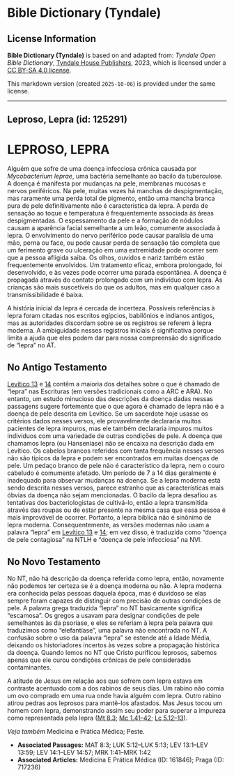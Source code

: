 # Bible Dictionary (Tyndale)

## License Information

**Bible Dictionary (Tyndale)** is based on and adapted from: _Tyndale Open Bible Dictionary_, [Tyndale House Publishers](https://tyndaleopenresources.com/), 2023, which is licensed under a [CC BY-SA 4.0 license](https://creativecommons.org/licenses/by-sa/4.0/legalcode.en).

This markdown version (created `2025-10-06`) is provided under the same license.



--------------------------------

## Leproso, Lepra (id: 125291)

LEPROSO, LEPRA
==============

Alguém que sofre de uma doença infecciosa crônica causada por *Mycobacterium leprae*, uma bactéria semelhante ao bacilo da tuberculose. A doença é manifesta por mudanças na pele, membranas mucosas e nervos periféricos. Na pele, muitas vezes há manchas de despigmentação, mas raramente uma perda total de pigmento, então uma mancha branca pura de pele definitivamente não é característica da lepra. A perda de sensação ao toque e temperatura é frequentemente associada às áreas despigmentadas. O espessamento da pele e a formação de nódulos causam a aparência facial semelhante a um leão, comumente associada à lepra. O envolvimento do nervo periférico pode causar paralisia de uma mão, perna ou face, ou pode causar perda de sensação tão completa que um ferimento grave ou ulceração em uma extremidade pode ocorrer sem que a pessoa afligida saiba. Os olhos, ouvidos e nariz também estão frequentemente envolvidos. Um tratamento eficaz, embora prolongado, foi desenvolvido, e às vezes pode ocorrer uma parada espontânea. A doença é propagada através do contato prolongado com um indivíduo com lepra. As crianças são mais suscetíveis do que os adultos, mas em qualquer caso a transmissibilidade é baixa.

A história inicial da lepra é cercada de incerteza. Possíveis referências à lepra foram citadas nos escritos egípcios, babilônios e indianos antigos, mas as autoridades discordam sobre se os registros se referem à lepra moderna. A ambiguidade nesses registros iniciais é significativa porque limita a ajuda que eles podem dar para nossa compreensão do significado de “lepra” no AT.

No Antigo Testamento
--------------------

[Levítico 13](https://ref.ly/Lev13:1-Lev13:59) e [14](https://ref.ly/Lev14:1-Lev14:57) contêm a maioria dos detalhes sobre o que é chamado de “lepra” nas Escrituras (em versões tradicionais como a ARC e ARA). No entanto, um estudo minucioso das descrições da doença dadas nessas passagens sugere fortemente que o que agora é chamado de lepra não é a doença de pele descrita em Levítico. Se um sacerdote hoje usasse os critérios dados nesses versos, ele provavelmente declararia muitos pacientes de lepra impuros, mas ele também declararia impuros muitos indivíduos com uma variedade de outras condições de pele. A doença que chamamos lepra (ou Hanseníase) não se encaixa na descrição dada em Levítico. Os cabelos brancos referidos com tanta frequência nesses versos não são típicos da lepra e podem ser encontrados em muitas doenças de pele. Um pedaço branco de pele não é característico da lepra, nem o couro cabeludo é comumente afetado. Um período de 7 a 14 dias geralmente é inadequado para observar mudanças na doença. Se a lepra moderna está sendo descrita nesses versos, parece estranho que as características mais óbvias da doença não sejam mencionadas. O bacilo da lepra desafiou as tentativas dos bacteriologistas de cultivá\-lo, então a lepra transmitida através das roupas ou de estar presente na mesma casa que essa pessoa é mais improvável de ocorrer. Portanto, a lepra bíblica não é sinônimo de lepra moderna. Consequentemente, as versões modernas não usam a palavra “lepra” em [Levítico 13](https://ref.ly/Lev13:1-Lev13:59) e [14](https://ref.ly/Lev14:1-Lev14:57); em vez disso, é traduzida como “doença de pele contagiosa” na NTLH e “doença de pele infecciosa” na NVI.

No Novo Testamento
------------------

No NT, não há descrição da doença referida como lepra, então, novamente não podemos ter certeza se é a doença moderna ou não. A lepra moderna era conhecida pelas pessoas daquela época, mas é duvidoso se elas sempre foram capazes de distinguir com precisão de outras condições de pele. A palavra grega traduzida “lepra” no NT basicamente significa “escamosa”. Os gregos a usavam para designar condições de pele semelhantes às da psoríase, e eles se referiam à lepra pela palavra que traduzimos como “elefantíase”, uma palavra não encontrada no NT. A confusão sobre o uso da palavra “lepra” se estende até a Idade Média, deixando os historiadores incertos às vezes sobre a propagação histórica da doença. Quando lemos no NT que Cristo purificou leprosos, sabemos apenas que ele curou condições crônicas de pele consideradas contaminantes.

A atitude de Jesus em relação aos que sofrem com lepra estava em contraste acentuado com a dos rabinos de seus dias. Um rabino não comia um ovo comprado em uma rua onde havia alguém com lepra. Outro rabino atirou pedras aos leprosos para mantê\-los afastados. Mas Jesus tocou um homem com lepra, demonstrando assim seu poder para superar a impureza como representada pela lepra ([Mt 8\.3](https://ref.ly/Matt8:3); [Mc 1\.41–42](https://ref.ly/Mark1:41-Mark1:42); [Lc 5\.12–13](https://ref.ly/Luke5:12-Luke5:13)).

*Veja também* Medicina e Prática Médica; Peste.

* **Associated Passages:** MAT 8:3; LUK 5:12–LUK 5:13; LEV 13:1–LEV 13:59; LEV 14:1–LEV 14:57; MRK 1:41–MRK 1:42
* **Associated Articles:** Medicina E Prática Médica (ID: 161846); Praga (ID: 717236)


